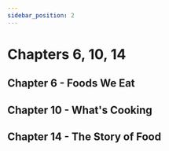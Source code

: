 ```yaml
---
sidebar_position: 2
---
```


# Chapters 6, 10, 14


## Chapter 6 - Foods We Eat


## Chapter 10 - What's Cooking

## Chapter 14 - The Story of Food











